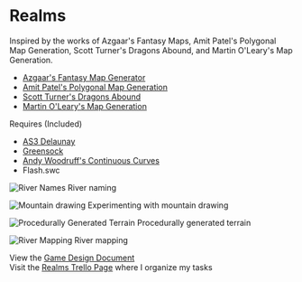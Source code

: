 # Realms

Inspired by the works of Azgaar's Fantasy Maps, Amit Patel's Polygonal Map Generation, Scott Turner's Dragons Abound, and Martin O'Leary's Map Generation.  
- [Azgaar's Fantasy Map Generator](https://azgaar.wordpress.com/)  
- [Amit Patel's Polygonal Map Generation](http://www-cs-students.stanford.edu/~amitp/game-programming/polygon-map-generation/)  
- [Scott Turner's Dragons Abound](https://heredragonsabound.blogspot.com/)  
- [Martin O'Leary's Map Generation](http://mewo2.com/notes/terrain/)  

Requires (Included)
- [AS3 Delaunay](http://nodename.github.io/as3delaunay/)
- [Greensock](https://greensock.com/tweenlite-as)
- [Andy Woodruff's Continuous Curves](http://www.cartogrammar.com/blog/continuous-curves-with-actionscript-3/)
- Flash.swc

![River Names](https://i.imgur.com/4BS9Tzw.png)
River naming  

![Mountain drawing](https://i.imgur.com/MXSi5HI.png)
Experimenting with mountain drawing  

![Procedurally Generated Terrain](https://i.imgur.com/jfRGyjT.png)
Procedurally generated terrain


![River Mapping](https://i.imgur.com/oKNWJWE.png)
River mapping  

View the [Game Design Document](game-design)  
Visit the [Realms Trello Page](https://trello.com/b/SoUEo0DZ/realms) where I organize my tasks
